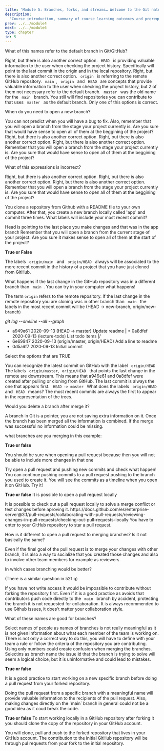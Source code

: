 ```yaml
---
title: 'Module 5: Branches, forks, and streams… Welcome to the Git nature walk!'
description:
  'Course introduction, summary of course learning outcomes and prerequisite validation.' 
prev: ../../module4
next: ../../module6
type: chapter
id: 5
---
```


<exercise id="1" title="Branches" type="slides,video">

<slides source="module5/module5_01" shot="0" start="0:002" end="3:40">
</slides>

</exercise>

<exercise id='2' title="Branches">

What of this names refer to the default branch in Git/GitHub?

<choice>
<opt text='<code> master </code>'>
Right, but there is also another correct option.
</opt>
<opt text='<code> HEAD </code>'>
<code> HEAD </code> is providing valuable information to the user when checking the project history. Specifically will point to the last commit in the origin and in the local repository.
</opt>
<opt text='<code> main </code>'>
Right, but there is also another correct option.
</opt>
<opt text='<code> origin </code>'>
<code> origin </code> is referring to the remote GitHub repository.
</opt>
<opt text='2, 3 and 4 are correct'>
<code> main </code>, <code> origin </code> and <code> HEAD </code> are concepts that provide valuable information to the user when checking the project history, but 2 of them not necessary refer to the default branch.
</opt>
<opt text='1 and 3 are correct' correct='true'>
<code> master </code> was the old name for the <code> main </code> branch. You still will find repositories you can contribute to that uses <code> master </code> as the default branch.
</opt>
<opt text='2 and 3 are correct' >
Only one of this options is correct.
</opt>
</choice>

When do you need to open a new branch?

<choice>
<opt text='It is the first thing you should do after you start a project. You open a branch for all the features you are planning to add to your code' >
You can not predict when you will have a bug to fix. Also, remember that you will open a branch from the stage your project currently is. Are you sure that would have sense to open all of them at the beggining of the project?   
</opt>
<opt text='When you want to make a change that can break the code in the <code> main </code> branch'>
Right, but there is also another correct option.
</opt>
<opt text='You can create a branch when you decide to add a new feature'>
Right, but there is also another correct option.
</opt>
<opt text='You can create a branch to fix a bug, and then merge it to <code> main </code> '>
Right, but there is also another correct option.
</opt>
<opt text='All are correct '>
Remember that you will open a branch from the stage your project currently is. Are you sure that would have sense to open all of them at the beggining of the project?   
</opt>
<opt text='2, 3 and 4 are correct' correct='true'>
</opt>
</choice>

What of this expressions is incorrect?

<choice>
<opt text='When you want to make a change that can break the code in the <code> main </code> branch'>
Right, but there is also another correct option.
</opt>
<opt text='You can create a branch when you decide to work on a new feature, even if later you decide not to merge it in the <code> main </code> branch'>
Right, but there is also another correct option.
</opt>
<opt text='You can create a branch to fix a bug, and then merge it to <code> main </code> '>
Right, but there is also another correct option.
</opt>
<opt text='All are correct'>
Remember that you will open a branch from the stage your project currently is. Are you sure that would have sense to open all of them at the beggining of the project?   
</opt>
<opt text='2, 3 and 4 are correct' correct='true'>
</opt>
</choice>


You clone a repository from Github with a README file to your own computer. After that, you create a new branch locally called 'app' and commit three times. What labels will include your most recent commit? 

<choice>
<opt text='<code>origin/HEAD</code> and <code>origin/main</code>'>

</opt>
<opt text='<code> HEAD -> app </code> ' correct='true'>
Head is pointing to the last place you make changes and that was in the app branch
</opt>
<opt text='<code> main </code>'>

</opt>
<opt text=' <code> HEAD -> main </code>'>
Remember that you will open a branch from the current stage of your project. Are you sure it makes sense to open all of them at the start of the project?  
</opt>
<opt text='<code> app </code>'>
</opt>
</choice>


</exercise>

<exercise id='3' title="What is the relationship between the branches?"  type='slides, video'>
<slides source='module5/module5_02' shot='0' start='3:42' end='4:35'> </slides>
</exercise>

<exercise id='4' title='Observing the trees'>

**True or False**

The labels <code> origin/main </code> and <code> origin/HEAD </code> always will be associated to the more recent commit in the history of a project that you have just cloned from GitHub.

<choice>
<opt text='True'>
What happens if the last change in the GitHub repository was in a different branch than <code> main </code>. You can try in your computer what happens!
</opt>
<opt text='False'  correct='true' >

The term `origin` refers to the remote repository. If the last change in the remote repository you are cloning was in other branch than <code> main </code> the labels in the most recent commit will be (HEAD -> new-branch, origin/new-branch)

</opt>
</choice>

*git log --oneline --all --graph*

* a949e61 2020-09-13 (HEAD -> master) Update readme
| * 0a8dfef 2020-09-13 (lecture-todo) List todo items
|/
* 6e69947 2020-09-13 (origin/master, origin/HEAD) Add a line to readme
* 0d5a6f7 2020-09-13 Initial commit

Select the options that are TRUE

<choice>
<opt text='The most recent commit on GitHub was performed in the master branch'>
You can recognize the latest commit on GitHub with the label <code> origin/HEAD </code>
</opt>
<opt text='There is a branch called <code> lecture-todo </code> that has not been pushed to GitHub yet '>
The labels <code> origin/master, origin/HEAD </code> that points the last change in the remote are downstream. This means that a949e61 and 0a8dfef were created after pulling or cloning from GitHub.
</opt>
<opt text='The last local change of this repository has associated the commit message "Update readme"' >
The last commit is always the one that appears first. <code> HEAD -> master </code>
</opt>
<opt text='The commits a949e61 and 0a8dfef exist only in your local computer'>
</opt>
<opt text='The commits 6e69947 and 0d5a6f7 exist both in your local computer and on GitHub'>
</opt>
<opt text='All are correct' correct='true' >
</opt>
<opt text='Only 1 and 3 are correct' correct='true' >
What does the labels <code> origin/HEAD </code> and <code> HEAD </code> means?
</opt>
<opt text='Only 2, 4 and 5 are correct' correct='true' >
The most recent commits are always the first to appear in the representation of the trees. 
</opt>
</choice>
</exercise>

<exercise id='5' title="Merging branches"  type='slides, video'>
<slides source='module5/module5_03' shot='0' start='3:42' end='4:35'> </slides>
</exercise>

<exercise id='6' title='Merging branches'>


Would you delete a branch after merge it?

<choice>
<opt text='Yes, to avoid having extra copies of the code that you do not need anymore' >
A branch in Git is a pointer, you are not saving extra information on it. 
</opt>
<opt text='Yes, I am not going to develop more on it' correct='true'>
</opt>
<opt text='No, I could be loosing important information' >
Once the branch has been merged all the information is combined. If the merge was successful no information could be missing.
</opt>
</choice>

what branches are you merging in this example:

<choice>
<opt text='Yes' >
</opt>
<opt text='No' correct='true'>
</opt>
</choice>
</exercise>

<exercise id='7' title='Pushing branches to the remote: creating pull requests'  type='slides, video'>
<slides source='module5/module5_06' shot='0' start='3:42' end='4:35'> </slides>
</exercise>

<exercise id='8' title='Creating pull requests'>

**True or false**

You should be sure when opening a pull request because then you will not be able to include more changes in that one

 <choice>
 <opt text='True' >
 Try open a pull request and pushing new commits and check what happen!
 </opt>
 <opt text='False' correct='true'>
 You can continue pushing commits to a pull request pushing to the branch you used to create it. You will see the commits as a timeline when you open it on GitHub. Try it!
 </opt>
 </choice>

**True or false**
It is possible to open a pull request locally

<choice>
<opt text='True' >
It is possible to ckeck out a pull request locally to solve a merge conflict or test changes before aproving it. https://docs.github.com/es/enterprise-server@3.1/pull-requests/collaborating-with-pull-requests/reviewing-changes-in-pull-requests/checking-out-pull-requests-locally
</opt>
<opt text='False' correct='true'>
You have to enter to your GitHub repository to star a pull request.
</opt>
</choice>

How is it different to open a pull request to merging branches? Is it not basically the same?

<choice>
<opt text='Yes, it is the same, you are merging branches but using GitHub' >
Even if the final goal of the pull request is to merge your changes with other branch, it is also a way to socialize that you created those changes and also to involve other team members for example as reviewers.
</opt>
<opt text='You open a pull request to merge branches when you want to involve your collaborators' correct='true'>
</opt>
</choice>




 </exercise>

<exercise id='9' title='What is your style of collaboration?' type='slides, video'>
<slides source='module5/module5_04' shot='0' start='3:42' end='4:35'> </slides>
</exercise>

<exercise id='10' title='Between braches and forks'>

In which cases branching would be better?

(There is a similar question in 521 q)

<choice>
<opt text='You have write access to the repository' correct='true'>
If you have not write access it would be impossible to contribute without forking the repository first.
</opt>
<opt text='The owner of the repository have set branch protection rules to the <code> main </code>  branch'>
Even if it is a good practice as avoids that contributors push code directly to the <code> main </code> branch by accident, protecting the branch it is not requested for collaboration. 
</opt>
<opt text='You want to use GitHub issues to share problems to solve with your team members or other collaborators' >
It is always recommended to use Github issues, it does't matter your collaboration style.
</opt>
</choice>

What of these names are good for branches?

<choice>
<opt text='arman, florencia, joel'>
Select names of people as names of branches is not really meaningful as it is not given information about what each member of the team is working on.
</opt>
<opt text='fix-dockerfile, feature-testing, feature-app-modules' correct='true'>
There is not only a correct way to do this, you will have to define with your team a rule or follow the criteria of the repository you are contributing.
</opt>
<opt text='1616789, 1235348, 1555684' >
Using only numbers could create confusion when merging the branches. Selectins as branch name the issue id that the branch is trying to solve will seem a logical choice, but it is uninformative and could lead to mistakes.
</opt>
</choice>
</exercise>

<exercise id='11' title='Forks' type='slides, video'>
<slides source='module5/module5_05' shot='0' start='3:42' end='4:35'> </slides>
</exercise>

<exercise id='12' title='Forks'>

**True or false**

It is a good practice to start working on a new specific branch before doing a pull request from your forked repository.

<choice>
<opt text='True' correct='true' >
Doing the pull request from a specific branch with a meaningful name will provide valuable information to the recipients of the pull request. Also, making changes directly on the `main` branch in general could not be a good idea as it coud break the code.
</opt>
<opt text='False'>
</opt>
</choice>

**True or false**
To start working locally in a GitHub repository after forking it you should clone the copy of the repository in your GitHub account.

<choice>
<opt text='True'  correct='true'>
</opt>
<opt text='False'>
You will clone, pull and push to the forked repository that lives in your GitHub account. The contribution to the initial GitHub repository will be through pul requests from your fork to the initial repository.
</opt>
</choice>
</exercise>


